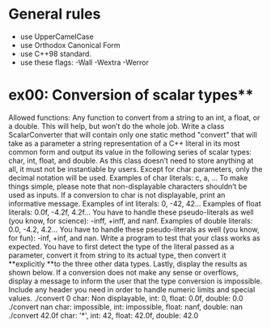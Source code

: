 # General rules
- use UpperCamelCase
- use Orthodox Canonical Form
- use C++98 standard.
- use these flags: -Wall -Wextra -Werror

# ex00: Conversion of scalar types**
Allowed functions: Any function to convert from a string to an int, a float, or a double. 
This will help, but won’t do the whole job. Write a class ScalarConverter that will contain only one static method "convert" that will take as a parameter a string representation of a C++ literal in its most common form and output its value in the following series of scalar types: char, int, float, and double. As this class doesn’t need to store anything at all, it must not be instantiable by users. Except for char parameters, only the decimal notation will be used. 
Examples of char literals: c, a, ... 
To make things simple, please note that non-displayable characters shouldn’t be used as inputs. If a conversion to char is not displayable, print an informative message. 
Examples of int literals: 0, -42, 42... 
Examples of float literals: 0.0f, -4.2f, 4.2f... 
You have to handle these pseudo-literals as well (you know, for science): -inff, +inff, and nanf. 
Examples of double literals: 0.0, -4.2, 4.2... 
You have to handle these pseudo-literals as well (you know, for fun): -inf, +inf, and nan. 
Write a program to test that your class works as expected. You have to first detect the type of the literal passed as a parameter, convert it from string to its actual type, then convert it **explicitly **to the three other data types. Lastly, display the results as shown below. If a conversion does not make any sense or overflows, display a message to inform the user that the type conversion is impossible. Include any header you need in order to handle numeric limits and special values. 
./convert 0
char: Non displayable, int: 0, float: 0.0f, double: 0.0
./convert nan
char: impossible, int: impossible, float: nanf, double: nan
./convert 42.0f
char: '*', int: 42, float: 42.0f, double: 42.0